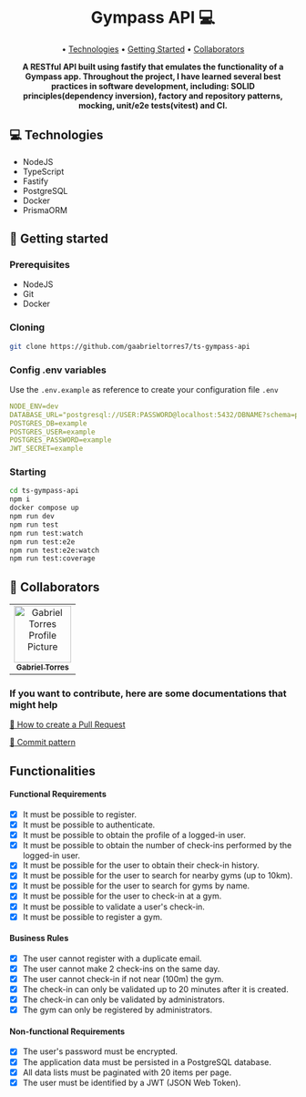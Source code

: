 <h1 align="center" style="font-weight: bold;">Gympass API 💻</h1>

<p align="center">
 • <a href="#technologies">Technologies</a> • 
 <a href="#started">Getting Started</a> • 
 <a href="#colab">Collaborators</a>
</p>

<p align="center">
    <b>A RESTful API built using fastify that emulates the functionality of a Gympass app. Throughout the project, I have learned several best practices in software development, including: SOLID principles(dependency inversion), factory and repository patterns, mocking, unit/e2e tests(vitest) and CI.</b>
</p>

<h2 id="technologies">💻 Technologies</h2>

- NodeJS
- TypeScript
- Fastify
- PostgreSQL
- Docker
- PrismaORM

<h2 id="started">🚀 Getting started</h2>

<h3>Prerequisites</h3>

- NodeJS
- Git
- Docker

<h3>Cloning</h3>

```bash
git clone https://github.com/gaabrieltorres7/ts-gympass-api
```

<h3>Config .env variables</h2>

Use the `.env.example` as reference to create your configuration file `.env`

```yaml
NODE_ENV=dev
DATABASE_URL="postgresql://USER:PASSWORD@localhost:5432/DBNAME?schema=public"
POSTGRES_DB=example
POSTGRES_USER=example
POSTGRES_PASSWORD=example
JWT_SECRET=example
```

<h3>Starting</h3>

```bash
cd ts-gympass-api
npm i
docker compose up
npm run dev
npm run test
npm run test:watch
npm run test:e2e
npm run test:e2e:watch
npm run test:coverage
```

<h2 id="colab">🤝 Collaborators</h2>

<table>
  <tr>
    <td align="center">
      <a href="#">
        <img src="https://avatars.githubusercontent.com/u/98062444?v=4" width="100px;" alt="Gabriel Torres Profile Picture"/><br>
        <sub>
          <b>Gabriel Torres</b>
        </sub>
      </a>
    </td>
  </tr>
</table>

<h3>If you want to contribute, here are some documentations that might help</h3>

[📝 How to create a Pull Request](https://www.atlassian.com/br/git/tutorials/making-a-pull-request)

[💾 Commit pattern](https://gist.github.com/joshbuchea/6f47e86d2510bce28f8e7f42ae84c716)

<h2>Functionalities</h2>

#### Functional Requirements
 - [x] It must be possible to register.
 - [x] It must be possible to authenticate.
 - [x] It must be possible to obtain the profile of a logged-in user.
 - [x] It must be possible to obtain the number of check-ins performed by the logged-in user.
 - [x] It must be possible for the user to obtain their check-in history.
 - [x] It must be possible for the user to search for nearby gyms (up to 10km).
 - [x] It must be possible for the user to search for gyms by name.
 - [x] It must be possible for the user to check-in at a gym.
 - [x] It must be possible to validate a user's check-in.
 - [x] It must be possible to register a gym.
#### Business Rules
 - [x] The user cannot register with a duplicate email.
 - [x] The user cannot make 2 check-ins on the same day.
 - [x] The user cannot check-in if not near (100m) the gym.
 - [x] The check-in can only be validated up to 20 minutes after it is created.
 - [x] The check-in can only be validated by administrators.
 - [x] The gym can only be registered by administrators.
#### Non-functional Requirements
 - [x] The user's password must be encrypted.
 - [x] The application data must be persisted in a PostgreSQL database.
 - [x] All data lists must be paginated with 20 items per page.
 - [x] The user must be identified by a JWT (JSON Web Token).
